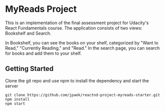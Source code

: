 # MyReads Project

This is an implementation of the final assessment project for Udacity's React Fundamentals course. The application consists of two views: Bookshelf and Search.  

In Bookshelf, you can see the books on your shelf, categorized by "Want to Read," "Currently Reading," and "Read."  In the search page, you can search for books and add them to your shelf.

## Getting Started

Clone the git repo and use npm to install the dependency and start the server

```shell
git clone https://github.com/jpaek/reactnd-project-myreads-starter.git
npm install
npm start
```
